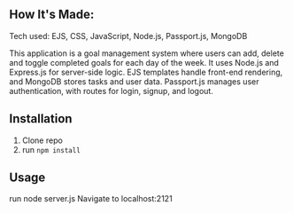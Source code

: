  ## How It's Made:
 Tech used: EJS, CSS, JavaScript, Node.js, Passport.js, MongoDB

This application is a goal management system where users can add, delete and toggle completed goals for each day of the week. It uses Node.js and Express.js for server-side logic. EJS templates handle front-end rendering, and MongoDB stores tasks and user data. Passport.js manages user authentication, with routes for login, signup, and logout.



## Installation

1. Clone repo
2. run `npm install`


 ## Usage
run node server.js
Navigate to localhost:2121
